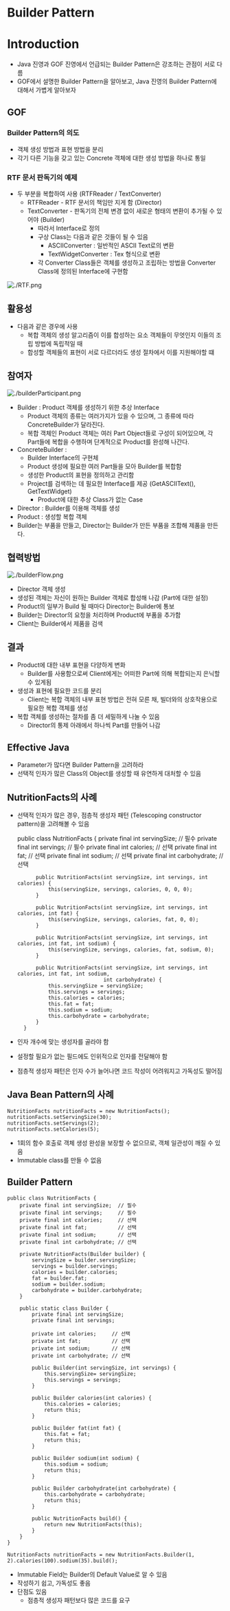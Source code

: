 # Builder Pattern

# Introduction

- Java 진영과 GOF 진영에서 언급되는 Builder Pattern은 강조하는 관점이 서로 다름
- GOF에서 설명한 Builder Pattern을 알아보고, Java 진영의 Builder Pattern에 대해서 가볍게 알아보자

## GOF

### Builder Pattern의 의도

- 객체 생성 방법과 표현 방법을 분리
- 각기 다른 기능을 갖고 있는 Concrete 객체에 대한 생성 방법을 하나로 통일

### RTF 문서 판독기의 예제

- 두 부분을 복합하여 사용 (RTFReader / TextConverter)
    - RTFReader - RTF 문서의 책임만 지게 함 (Director)
    - TextConverter - 판독기의 전체 변경 없이 새로운 형태의 변환이 추가될 수 있어야 (Builder)
        - 따라서 Interface로 정의
        - 구상 Class는 다음과 같은 것들이 될 수 있음
            - ASCIIConverter : 일반적인 ASCII Text로의 변환
            - TextWidgetConverter : Tex 형식으로 변환
        - 각 Converter Class들은 객체를 생성하고 조립하는 방법을 Converter Class에 정의된 Interface에 구현함

![./RTF.png](RTF.png)

## 활용성

- 다음과 같은 경우에 사용
    - 복합 객체의 생성 알고리즘이 이를 합성하는 요소 객체들이 무엇인지 이들의 조립 방법에 독립적일 때
    - 합성할 객체들의 표현이 서로 다르더라도 생성 절차에서 이를 지원해야할 떄

## 참여자

![./builderParticipant.png](./builderParticipant.png)

- Builder : Product 객체를 생성하기 위한 추상 Interface
    - Product 객체의 종류는 여러가지가 있을 수 있으며, 그 종류에 따라 ConcreteBuilder가 달라진다.
    - 복합 객체인 Product 객체는 여러 Part Object들로 구성이 되어있으며, 각 Part들에 복합을 수행하며 단계적으로 Product를 완성해 나간다.
- ConcreteBuilder :
    - Builder Interface의 구현체
    - Product 생성에 필요한 여러 Part들을 모아 Builder를 복합함
    - 생성한 Product의 표현을 정의하고 관리함
    - Project를 검색하는 데 필요한 Interface를 제공 (GetASCIIText(), GetTextWidget)
        - Product에 대한 추상 Class가 없는 Case
- Director : Builder를 이용해 객체를 생성
- Product : 생성할 복합 객체
- Builder는 부품을 만들고, Director는 Builder가 만든 부품을 조합해 제품을 만든다.

## 협력방법

![./builderFlow.png](./builderFlow.png)

- Director 객체 생성
- 생성된 객체는 자신이 원하는 Builder 객체로 합성해 나감 (Part에 대한 설정)
- Product의 일부가 Build 될 때마다 Director는 Builder에 통보
- Builder는 Director의 요청을 처리하며 Product에 부품을 추가함
- Client는 Builder에서 제품을 검색

## 결과

- Product에 대한 내부 표현을 다양하게 변화
    - Builder를 사용함으로써 Client에게는 어떠한 Part에 의해 복합되는지 은닉할 수 있게됨
- 생성과 표현에 필요한 코드를 분리
    - Client는 복합 객체의 내부 표현 방법은 전혀 모른 채, 빌더와의 상호작용으로 필요한 복합 객체를 생성
- 복합 객체를 생성하는 절차를 좀 더 세밀하게 나눌 수 있음
    - Director의 통제 아래에서 하나씩 Part를 만들어 나감

## Effective Java

- Parameter가 많다면 Builder Pattern을 고려하라
- 선택적 인자가 많은 Class의 Object를 생성할 때 유연하게 대처할 수 있음

## NutritionFacts의 사례

- 선택적 인자가 많은 경우, 점층적 생성자 패턴 (Telescoping constructor pattern)을 고려해볼 수 있음

    public class NutritionFacts {
            private final int servingSize;  // 필수
            private final int servings;     // 필수
            private final int calories;     // 선택
            private final int fat;          // 선택
            private final int sodium;       // 선택
            private final int carbohydrate; // 선택
    
            public NutritionFacts(int servingSize, int servings, int calories) {
                this(servingSize, servings, calories, 0, 0, 0);
            }
    
            public NutritionFacts(int servingSize, int servings, int calories, int fat) {
                this(servingSize, servings, calories, fat, 0, 0);
            }
    
            public NutritionFacts(int servingSize, int servings, int calories, int fat, int sodium) {
                this(servingSize, servings, calories, fat, sodium, 0);
            }
    
            public NutritionFacts(int servingSize, int servings, int calories, int fat, int sodium,
                                  int carbohydrate) {
                this.servingSize = servingSize;
                this.servings = servings;
                this.calories = calories;
                this.fat = fat;
                this.sodium = sodium;
                this.carbohydrate = carbohydrate;
            }
        }

- 인자 개수에 맞는 생성자를 골라야 함
- 설정할 필요가 없는 필드에도 인위적으로 인자를 전달해야 함
- 점층적 생성자 패턴은 인자 수가 늘어나면 코드 작성이 어려워지고 가독성도 떨어짐

## Java Bean Pattern의 사례

    NutritionFacts nutritionFacts = new NutritionFacts();
    nutritionFacts.setServingSize(30);
    nutritionFacts.setServings(2);
    nutritionFacts.setCalories(5);

- 1회의 함수 호출로 객체 생성 완성을 보장할 수 없으므로, 객체 일관성이 깨질 수 있음
- Immutable class를 만들 수 없음

## Builder Pattern

    public class NutritionFacts {
        private final int servingSize;  // 필수
        private final int servings;     // 필수
        private final int calories;     // 선택
        private final int fat;          // 선택
        private final int sodium;       // 선택
        private final int carbohydrate; // 선택
    
        private NutritionFacts(Builder builder) {
            servingSize = builder.servingSize;
            servings = builder.servings;
            calories = builder.calories;
            fat = builder.fat;
            sodium = builder.sodium;
            carbohydrate = builder.carbohydrate;
        }
    
        public static class Builder {
            private final int servingSize;
            private final int servings;
    
            private int calories;     // 선택
            private int fat;          // 선택
            private int sodium;       // 선택
            private int carbohydrate; // 선택
    
            public Builder(int servingSize, int servings) {
                this.servingSize= servingSize;
                this.servings = servings;
            }
    
            public Builder calories(int calories) {
                this.calories = calories;
                return this;
            }
    
            public Builder fat(int fat) {
                this.fat = fat;
                return this;
            }
    
            public Builder sodium(int sodium) {
                this.sodium = sodium;
                return this;
            }
    
            public Builder carbohydrate(int carbohydrate) {
                this.carbohydrate = carbohydrate;
                return this;
            }
    
            public NutritionFacts build() {
                return new NutritionFacts(this);
            }
        }
    }
    
    NutritionFacts nutritionFacts = new NutritionFacts.Builder(1, 2).calories(100).sodium(35).build();

- Immutable Field는 Builder의 Default Value로 알 수 있음
- 작성하기 쉽고, 가독성도 좋음
- 단점도 있음
    - 점층적 생성자 패턴보다 많은 코드를 요구